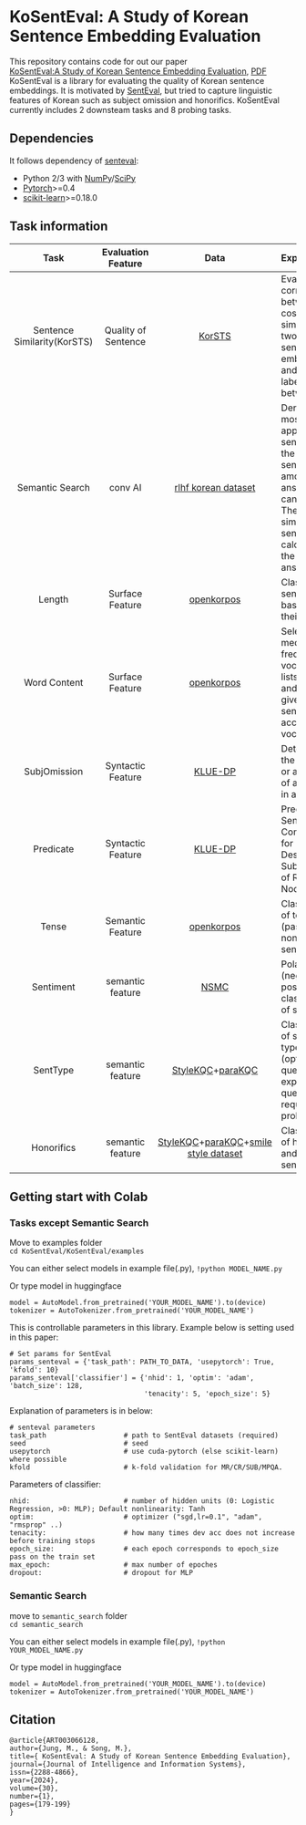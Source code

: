 # KoSentEval: A Study of Korean Sentence Embedding Evaluation

This repository contains code for out our paper<br>
[KoSentEval:A Study of Korean Sentence Embedding Evaluation](https://www.kci.go.kr/kciportal/ci/sereArticleSearch/ciSereArtiView.kci?sereArticleSearchBean.artiId=ART003066128), 
[PDF](https://jiisonline.org/files/DLA/20240331160929_10.%EC%A0%95%EB%AF%BC%ED%99%94.pdf)<br>
KoSentEval is a library for evaluating the quality of Korean sentence embeddings. It is motivated by [SentEval](https://github.com/facebookresearch/SentEval), but tried to capture linguistic features of Korean such as subject omission and honorifics.
KoSentEval currently includes 2 downsteam tasks and 8 probing tasks.

## Dependencies

It follows dependency of [senteval](https://github.com/facebookresearch/SentEval):

* Python 2/3 with [NumPy](http://www.numpy.org/)/[SciPy](http://www.scipy.org/)
* [Pytorch](http://pytorch.org/)>=0.4
* [scikit-learn](http://scikit-learn.org/stable/index.html)>=0.18.0


## Task information

| Task         	| Evaluation Feature            | Data 	| Explanation	|
|:------------:|:---------------------:|:-----------:|:----------|
| Sentence Similarity(KorSTS) | Quality of Sentence                 	| [KorSTS](https://github.com/kakaobrain/kor-nlu-datasets/tree/master/KorSTS) | Evaluate the correlation between cosine similarity of two-sentence embedding and scores labeled between 0-5 |
| Semantic Search | conv AI                 	| [rlhf korean dataset](https://huggingface.co/datasets/jojo0217/korean_rlhf_dataset) | Derive the most appropriate sentence for the question sentence among the answer candidates. The most similar sentence is calculated as the correct answer. |
| Length | Surface Feature                	| [openkorpos](https://github.com/openkorpos/openkorpos) | Classify sentences based on their length |
| Word Content | Surface Feature                	| [openkorpos](https://github.com/openkorpos/openkorpos) | Select 1000 medium frequency vocabulary lists of data and classify given sentences according to vocabulary |
| SubjOmission | Syntactic Feature                	| [KLUE-DP](https://klue-benchmark.com/tasks/71/overview/description) | Determine the presence or absence of a subject in a sentence |
| Predicate | Syntactic Feature                	| [KLUE-DP](https://klue-benchmark.com/tasks/71/overview/description) | Prediction of Sentence Components for Descriptors Sub-Nodes of Root Nodes |
| Tense | Semantic Feature                	| [openkorpos](https://github.com/openkorpos/openkorpos) | Classification of tenses (past and non-past) in sentences |
| Sentiment | semantic feature                	| [NSMC](https://github.com/e9t/nsmc) | Polarity (negative, positive) classification of sentences |
| SentType | semantic feature                	| [StyleKQC](https://github.com/cynthia/stylekqc)+[paraKQC](https://github.com/warnikchow/paraKQC)| Classification of sentence types (optional questions, explanatory questions, requests, prohibitions) |
| Honorifics |semantic feature                	| [StyleKQC](https://github.com/cynthia/stylekqc)+[paraKQC](https://github.com/warnikchow/paraKQC)+[smile style dataset](https://github.com/smilegate-ai/korean_smile_style_dataset)| Classification of honorifics and informal sentences |

## Getting start with Colab
### Tasks except Semantic Search

Move to examples folder<br>
```cd KoSentEval/KoSentEval/examples```  

You can either select models in example file(.py),
```!python MODEL_NAME.py```

Or type model in huggingface  
```
model = AutoModel.from_pretrained('YOUR_MODEL_NAME').to(device)
tokenizer = AutoTokenizer.from_pretrained('YOUR_MODEL_NAME')
```
This is controllable parameters in this library. Example below is setting used in this paper:
```
# Set params for SentEval
params_senteval = {'task_path': PATH_TO_DATA, 'usepytorch': True, 'kfold': 10}
params_senteval['classifier'] = {'nhid': 1, 'optim': 'adam', 'batch_size': 128,
                                 'tenacity': 5, 'epoch_size': 5}
```

Explanation of parameters is in below:  
```
# senteval parameters
task_path                   # path to SentEval datasets (required)
seed                        # seed
usepytorch                  # use cuda-pytorch (else scikit-learn) where possible
kfold                       # k-fold validation for MR/CR/SUB/MPQA.
```
Parameters of classifier:  
```
nhid:                       # number of hidden units (0: Logistic Regression, >0: MLP); Default nonlinearity: Tanh
optim:                      # optimizer ("sgd,lr=0.1", "adam", "rmsprop" ..)
tenacity:                   # how many times dev acc does not increase before training stops
epoch_size:                 # each epoch corresponds to epoch_size pass on the train set
max_epoch:                  # max number of epoches
dropout:                    # dropout for MLP
```

### Semantic Search
move to ```semantic_search``` folder  
```cd semantic_search```

You can either select models in example file(.py), 
```!python YOUR_MODEL_NAME.py```

Or type model in huggingface 
```
model = AutoModel.from_pretrained('YOUR_MODEL_NAME').to(device)
tokenizer = AutoTokenizer.from_pretrained('YOUR_MODEL_NAME')
```

## Citation
```
@article{ART003066128,
author={Jung, M., & Song, M.},
title={ KoSentEval: A Study of Korean Sentence Embedding Evaluation},
journal={Journal of Intelligence and Information Systems},
issn={2288-4866},
year={2024},
volume={30},
number={1},
pages={179-199}
}
```
